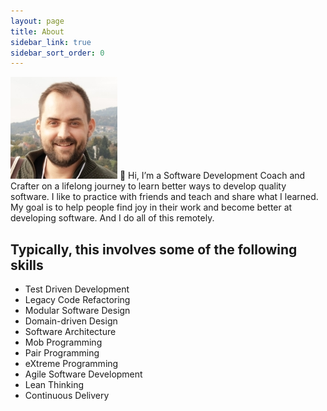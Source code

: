 ```yaml
---
layout: page
title: About
sidebar_link: true
sidebar_sort_order: 0
---
```


![Gregor Riegler!](/assets/img/profile_gregor.jpg)
👋 Hi, I’m a Software Development Coach and Crafter on a lifelong journey to learn better ways to develop quality software. I like to practice with friends and teach and share what I learned. My goal is to help people find joy in their work and become better at developing software.
And I do all of this remotely.

## Typically, this involves some of the following skills
- Test Driven Development
- Legacy Code Refactoring
- Modular Software Design
- Domain-driven Design
- Software Architecture 
- Mob Programming
- Pair Programming
- eXtreme Programming
- Agile Software Development
- Lean Thinking
- Continuous Delivery  
